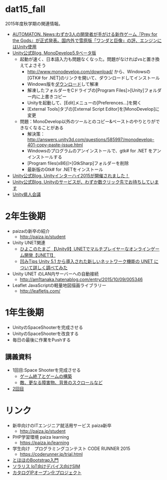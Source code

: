 # dat15_fall
2015年度秋学期の関連情報。

- [AUTOMATON. News:わずか3人の開発者が手がける新作ゲーム『Prey for the Gods』が正式発表。国内外で雪原版「ワンダと巨像」の評、エンジンにはUnity使用](http://jp.automaton.am/articles/newsjp/no-matter-studios-announced-prey-for-the-god/)
- [Unity公式Blog. MonoDevelop5.9ベータ版](http://blogs.unity3d.com/jp/2015/10/22/monodevelop-roadmap/)
  - 起動が速く、日本語入力も問題なくなった。問題がなければvsと置き換えてよさそう
    - http://www.monodevelop.com/download/ から、Windowsの[GTK# for .NET]のリンクを開いて、ダウンロードしてインストール
    - Windows版を[ダウンロード](http://forum.unity3d.com/threads/monodevelop-unity-5-9-preview-release.350016/)して解凍
    - 解凍したフォルダーをCドライブの[Program Files]>[Unity]フォルダー内に上書きコピー
    - Unityを起動して、[Edit]メニューの[Preferences...]を開く
    - [External Tools]タブの[External Script Editor]を[MonoDevelop]に変更
  - 問題：MonoDevelop以外のツールとのコピー&ペーストのやりとりができなくなることがある
    - 解決策：http://answers.unity3d.com/questions/585997/monodevelop-401-copy-paste-issue.html
    - Windowsのプログラムのアンインストールで、gtk# for .NET をアンインストールする
    - [Program files(x86)]>[GtkSharp]フォルダーを削除
    - 最新版のGtk# for .NETをインストール
- [Unity公式Blog. Unityインターハイ2015が開催されました！](http://blogs.unity3d.com/jp/2015/10/06/unity-inter-high-school2015/)
- [Unity公式Blog. Unityのサービスが、わずか数クリック先でお待ちしています](http://blogs.unity3d.com/jp/2015/09/10/unity-services-are-just-a-few-clicks-away/)
- [Unity県人会議](https://kenjin.unity3d.jp/)


# 2年生後期
- paizaの新卒の紹介
    - http://paiza.jp/student
- Unity UNET関連
    - [ひよこのたまご 【Unity9】UNETでマルチプレイヤーなオンラインゲーム開発【UNET1】](http://hiyotama.hatenablog.com/entry/2015/07/06/153000)
    - [凹みTips Unity 5.1 から導入された新しいネットワーク機能の UNET について詳しく調べてみた](http://tips.hecomi.com/entry/2015/08/14/220030)
- Unity UNET のLAN内サーバーへの自動接続
  - http://am1tanaka.hatenablog.com/entry/2015/10/09/005346
- Leaflet JavaScriptの軽量地図描画ライブラリー
  - http://leafletjs.com/

# 1年生後期
- UnityのSpaceShooterを完成させる
- UnityのSpaceShooterを改良する
- 毎日の最後に作業をPushする

## 講義資料
- 1回目:Space Shooterを完成させる
  - [ゲーム終了とゲームの構築](https://github.com/tanakaedu/SpaceShooterTutorial/wiki/%E6%89%8B%E9%A0%863_2:%E7%B5%82%E4%BA%86%E3%81%A8%E3%82%B2%E3%83%BC%E3%83%A0%E3%81%AE%E6%A7%8B%E7%AF%89)
  - [敵、更なる障害物、背景のスクロールなど](http://unity3d.com/jp/learn/tutorials/modules/intermediate/live-training-archive/extending-space-shooter?playlist=17147)
- [2回目](https://github.com/tanakaedu/dat15_fall/wiki/1%E5%B9%B402%E5%9B%9E%E7%9B%AE)

# リンク
- 新卒向けのITエンジニア就活用サービス paiza新卒
    - http://paiza.jp/student
- PHP学習環境 paiza learning
  - https://paiza.jp/learning
- 学生向け　プログラミングコンテスト CODE RUNNER 2015  
    - https://coderunner.jp/trial.html
- [とほほのBootstrap入門](http://www.tohoho-web.com/ex/bootstrap.html)
- [ソラリス IoT向けデバイス向けSIM](https://soracom.jp/)
- [カタログIPオープン化プロジェクト](http://open.channel.or.jp/)

